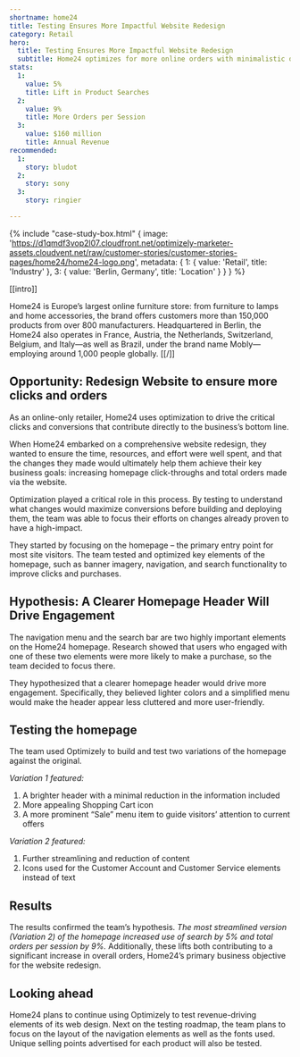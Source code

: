 ```yaml
---
shortname: home24
title: Testing Ensures More Impactful Website Redesign
category: Retail
hero:
  title: Testing Ensures More Impactful Website Redesign
  subtitle: Home24 optimizes for more online orders with minimalistic design
stats:
  1:
    value: 5%
    title: Lift in Product Searches
  2:
    value: 9%
    title: More Orders per Session
  3:
    value: $160 million
    title: Annual Revenue
recommended:
  1:
    story: bludot
  2:
    story: sony
  3:
    story: ringier

---
```

{% include "case-study-box.html"
  {
    image: 'https://d1qmdf3vop2l07.cloudfront.net/optimizely-marketer-assets.cloudvent.net/raw/customer-stories/customer-stories-pages/home24/home24-logo.png',
    metadata: {
      1: {
        value: 'Retail',
        title: 'Industry'
      },
      3: {
        value: 'Berlin, Germany',
        title: 'Location'
      }
    }
  }
%}

[[intro]]

Home24 is Europe’s largest online furniture store: from furniture to lamps and home accessories, the brand offers customers more than 150,000 products from over 800 manufacturers. Headquartered in Berlin, the Home24 also operates in France, Austria, the Netherlands, Switzerland, Belgium, and Italy—as well as Brazil, under the brand name Mobly—employing around 1,000 people globally.
[[/]]

## Opportunity: Redesign Website to ensure more clicks and orders

As an online-only retailer, Home24 uses optimization to drive the critical clicks and conversions that contribute directly to the business’s bottom line. 

When Home24 embarked on a comprehensive website redesign, they wanted to ensure the time, resources, and effort were well spent, and that the changes they made would ultimately help them achieve their key business goals: increasing homepage click-throughs and total orders made via the website. 

Optimization played a critical role in this process. By testing to understand what changes would maximize conversions before building and deploying them, the team was able to focus their efforts on changes already proven to have a high-impact. 

They started by focusing on the homepage – the primary entry point for most site visitors. The team tested and optimized key elements of the homepage, such as banner imagery, navigation, and search functionality to improve clicks and purchases. 

## Hypothesis: A Clearer Homepage Header Will Drive Engagement

The navigation menu and the search bar are two highly important elements on the Home24 homepage. Research showed that users who engaged with one of these two elements were more likely to make a purchase, so the team decided to focus there. 

They hypothesized that a clearer homepage header would drive more engagement. Specifically, they believed lighter colors and a simplified menu would make the header appear less cluttered and more user-friendly. 

## Testing the homepage

The team used Optimizely to build and test two variations of the homepage against the original. 

*Variation 1 featured:* 

1. A brighter header with a minimal reduction in the information included
2. More appealing Shopping Cart icon
3. A more prominent “Sale” menu item to guide visitors’ attention to current offers

*Variation 2 featured:*

1. Further streamlining and reduction of content
2. Icons used for the Customer Account and Customer Service elements instead of text 

## Results

The results confirmed the team’s hypothesis. *The most streamlined version (Variation 2) of the homepage increased use of search by 5% and total orders per session by 9%.* Additionally, these lifts both contributing to a significant increase in overall orders, Home24’s primary business objective for the website redesign. 

## Looking ahead

Home24 plans to continue using Optimizely to test revenue-driving elements of its web design. Next on the testing roadmap, the team plans to focus on the layout of the navigation elements as well as the fonts used. Unique selling points advertised for each product will also be tested.
